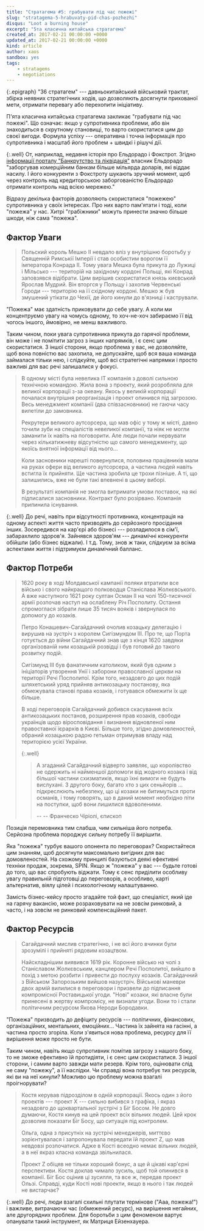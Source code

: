 ```yaml
---
title: "Стратагема #5: грабувати під час пожежі"
slug: "stratagema-5-hrabuvaty-pid-chas-pozhezhi"
disqus: "Loot a burning house"
excerpt: "5та класична китайська стратагема"
created_at: 2017-02-21 00:00:00 +0000
updated_at: 2017-02-21 00:00:00 +0000
kind: article
author: xaos
sandbox: yes
tags:
    - stratagems
    - negotiations
---
```


{:.epigraph}
"36 стратагем" ---  давньокитайський військовий трактат, збірка неявних стратегічних ходів, що дозволяють досягнути прихованої мети, отримати перевагу або перехопити ініціативу.

П'ята класична китайська стратагема закликає "грабувати під час пожежі".  Що означає: якщо у супротивника проблеми, або він знаходиться в скрутному становищі, то варто скористатися цим до своєї вигоди.  Формула успіху --- оперативна і точна інформація про супротивника і масштаб його проблем + швидкі і рішучі дії.

{:.well}
От, наприклад, недавня історія про Ельдорадо і Фокстрот.  Згідно [інформації порталу "Банкрутство та ліквідація"](http://bankruptcy-ua.com/news/4646) власник Ельдорадо "заборгував комерційним банкам більше мільярда доларів, які віддає насилу. І його конкуренти з Фокстроту шукають зручний момент, щоб через контроль над кредиторською заборгованістю Ельдорадо отримати контроль над всією мережею."

Відразу декілька факторів дозволяють скористатися "пожежею" супротивника у своїх інтересах.  Про них варто пам'ятати і тоді, коли "пожежа" у нас.  Хитрі "грабіжники" можуть принести значно більше шкоди, ніж сама "пожежа". 

Фактор Уваги
------------

>Польский король Мешко ІІ невдало вліз у внутрішню боротьбу у Священній Римськії Імперії і став особистим ворогом її імператора Конрада ІІ.  Тому увага Мешка була прикута до Лужиці і Мільсько --- територій на західному кордоні Польщі, які Конрад заповзявся відібрати.  Цим вирішив скористатися князь києвський Ярослав Мудрий.  Він вторгся у Польщу і захопив Червенські Городи --- територію на її східному кордоні.  Мешко ж був змушений утікати до Чехії, де його кинули до в'язниці і кастрували.

"Пожежа" має здатність приковувати до себе увагу.  А коли ми концентруємо увагу на чомусь одному, то хоч-не-хоч забираємо її від чогось іншого, ймовірно, не менш важливого.

Таким чином, поки увага супротивника прикута до гарячої проблеми, він може і не помітити загроз з інших напрямків, і є сенс цим скористатися.  З іншої сторони, якщо проблема у вас, не дозволяйте, щоб вона повністю вас захопила, не допускайте, щоб вся ваша команда займалася тільки нею, і слідкуйте, щоб всі стратегічні напрямки і просто важливі для вас речі залишалися у фокусі.

>В одному місті була невелика IT компанія з доволі сильною технічною командою.  Жила вона з проекту, який розробляла для великої корпорації з-за океану.  Якось у великій корпорації почалася внутрішня реорганізація і проект опинився під загрозою.  Весь менеджмент компанії (два співзасновники) не гаючи часу вилетіли до замовника.
>
>Рекрутери великого аутсорсера, що мав офіс у тому ж місті, давно точили зуби на спеціалістів невеликої компанії, та ніяк не могли заманити їх навіть на поговорити.  Але люди почали нервувати через кількатижневу відсутністю що самого менеджменту, що якоїсь внятної інформації від нього...
>
>Коли засновники нарешті повернулися, половина працівників мали на руках офери від великого аутсорсера, а частина людей навіть встигла їх прийняти.  Ще частина зробила це трохи пізніше.  А ті, що залишились, вже не були такі впевнені в цьому виборі. 
>
>В результаті компанія не змогла витримати умови поставок, на які підписалися засновники.  Контракт було розірвано.  Компанія припинила існування.

{:.well}
До речі, навіть при відсутності противника, концентрація на одному аспекті життя часто призводять до серйозного просідання інших.  Зосередився на кар'єрі або бізнесі --- розладилося в сім'ї, забарахлило здоров'я.  Зайнявся здоров'ям --- динамічні конкуренти обійшли (або бізнес віджали). І т.д.  Тому, знов ж таки, слідкуєм за всіма аспектами життя і підтримуєм динамічний балланс.

Фактор Потреби
--------------

>1620 року в ході Молдавської кампанії поляки втратили все військо і свого найкращого полководця Станіслава Жолкєвського.  А вже наступного 1621 року султан Осман ІІ на чолі 150-тисячної армії розпочав наступ на ослаблену Річ Посполиту. Остання спромоглася зібрати лише 35 тисяч вояків і звернулася по допомогу до козаків.
>
>Петро Конашевич-Сагайдачний очолив козацьку делегацію і вирушив на зустріч з королем Сигізмундом ІІІ.  Про те, що Порта готується до війни Сагайдачний знав ще з кінця 1620 завдяки організованій ним козацькій розвідці і був готовий до такого розвитку подій.
>
>Сигізмунд ІІІ був фанатичним католиком, який був одним з ініціаторів утворення Унії і заборони православної церкви на території Речі Посполитої.  Крім того, незадовго до цих подій шляхетський уряд прийняв антикозацьку постанову, яка обмежувала станові права козаків, і готувався обмежити їх ще більше.
>
>В ході переговорів Сагайдачний добився скасування всіх антикозацьких постанов, розширення прав козаків, свободи українців щодо віросповідання і визнання відновленої ним правоставної їєрархів в Києві.  Більше того, згідно домовленостей, обраний козацькою радою гетьман отримував владу над територією усієї України.
>
>{:.well}
>>А згаданий Сагайдачний відверто заявляє, що королівство не одержить ні найменшої допомоги від жодного козака і від більшої частини схизматиків, якщо їхні вимоги не будуть вислухані. З другого боку, багато хто з цих сеньйорів ... підкреслюють небезпеку, що ці козаки не битимуться проти османів, і тому говорять, що в даний момент необхідно піти на поступки, щоб вони лишилися вдоволеними.
>>
>>-- -- Франческо Чіріолі, єпископ

Позиція перемовника тим слабша, чим сильніша його потреба.  Серйозна проблема породжує сильну потребу її вирішити.  

Яка "пожежа" турбує вашого опонента по переговорах?  Скористайтеся цим знанням, щоб досягнути максомально вигідних для вас домовленостей.  На схожому принципі базуються деякі ефективні техніки продаж, зокрема, SPIN.  Якщо ж "пожежа" у вас  --- будьте готові до того, що вас спробують віджати.  Тому є сенс приділити особливу увагу правильній підготовці до переговорів, а особливо, карті альтернатив, віялу цілей і психологічному налаштуванню.

Замість бізнес-кейсу просто згадайте той факт, що спеціаліст, який іде на гарячу вакансію, може розраховувати на не зовсім ринковий, а часто, і на зовсім не ринковий компенсаційний пакет.

Фактор Ресурсів
---------------

>Сагайдачний мислив стратегічно, і не всі його вчинки були зрозумілі і прийняті рядовим козацтвом.
>
>Найскладнішим виявився 1619 рік.  Коронне військо на чолі з Станіславом Жолкєвським, канцлером Речі Посполитої, вийшло в похід з метою розбити і привести до послуху козаків.  Сагайдачний з Військом Запорозьким вийшов назустріч.  Військові маневри двох армій вилилися в переговори і призвели до підписання компромісної Роставицької угоди.  "Нові" козаки, які власне були принесені в жертву компромісу, не визнали угоди.  Вони то і стали політичним ресурсом Якова Нероди Бородавки.


"Пожежа" призводить до дефіциту ресурсів --- політичних, фінансових, організаційних, ментальних, емоційних...  Частина їх зайнята на гасінні, а частина просто згоріла.  Коли з'явиться нова проблема, ресурсу для її вирішення може просто не бути.

Таким чином, навіть якщо супротивник помітив загрозу з нашого боку, то не зможе ефективно їй протидіяти, і є сенс цим скористатися.  З іншої сторони, і самим варто завжди мати резерв.  Крім того, оцінювати слід не саму "пожежу", а її наслідки.  Чи справді вона потребує тих ресурсів, які ви на неї кинули?  Можливо цю проблему можна взагалі проігнорувати?

>Костя керував підрозділом в одній корпорації.  Якось один з його проектів --- проект Х --- сильно вибився з графіка, і якраз незадовго до щоквартальної зустрічі з Біг Босом.  Не довго думаючи, Костя кинув на цей проект всіх вільних людей.  Цей крок дозволив показати Біг Босу, що ситуація під контролем.
>
>Ольга,  одна з присутніх на зустрічі менеджерів, миттєво зорієнтувалася і запропонувала передати їй проект Z, що мав невдовзі розпочатися.  Адже в Кості всеодно немає вільних людей, а в неї якраз класна команда звільнилася. 
>
>Проект Z обіцяв не тільки хороший бонус, а ще й цікаві кар'єрні перспективи.  Костя доклав чимало зусиль, щоб той опинився в компанії.  Біг Бос оцінив ці зусилля, та все ж, передав проект Ользі.  Справді, куди Кості нові проекти, якщо в нього і так людей не вистарчає?

{:.well}
До речі, люди взагалі схильні плутати термінове ("Ааа, пожежа!") і важливе, витрачаючи час (обмежений ресурс), на вирішення негайних, але другорядних проблем.  Для боротьби з цим феноменом вартує опанувати такий інструмент, як Матриця Ейзенхауера.


